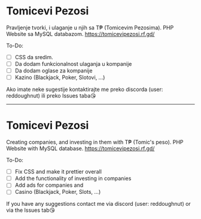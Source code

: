 # Tomicevi Pezosi
Pravljenje tvorki, i ulaganje u njih sa T₱ (Tomicevim Pezosima).
PHP Website sa MySQL databazom.
https://tomicevipezosi.rf.gd/

To-Do:
- [ ] CSS da sredim.
- [ ] Da dodam funkcionalnost ulaganja u kompanije
- [ ] Da dodam oglase za kompanije
- [ ] Kazino (Blackjack, Poker, Slotovi, ...)

Ako imate neke sugestije kontaktirajte me preko discorda (user: reddoughnut) ili preko Issues taba😘

--------------------------------------------------------------------------------------------------

# Tomicevi Pezosi
Creating companies, and investing in them with T₱ (Tomic's peso).
PHP Website with MySQL database.
https://tomicevipezosi.rf.gd/

To-Do:
- [ ] Fix CSS and make it prettier overall
- [ ] Add the functionality of investing in companies
- [ ] Add ads for companies and
- [ ] Casino (Blackjack, Poker, Slots, ...)

If you have any suggestions contact me via discord (user: reddoughnut) or via the Issues tab😘 
